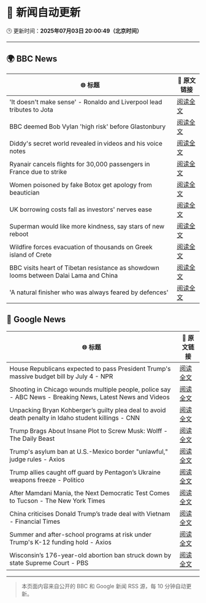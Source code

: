 # 🧠 新闻自动更新

🕒 更新时间：**2025年07月03日 20:00:49（北京时间）**

---

## 🌍 BBC News

| 🌐 标题 | 🔗 原文链接 |
|--------|-------------|
| 'It doesn't make sense' - Ronaldo and Liverpool lead tributes to Jota | [阅读全文](https://www.bbc.com/sport/football/articles/cx2kx7w7m34o) |
| BBC deemed Bob Vylan 'high risk' before Glastonbury | [阅读全文](https://www.bbc.com/news/articles/czjkmlj1348o) |
| Diddy's secret world revealed in videos and his voice notes | [阅读全文](https://www.bbc.com/news/articles/c628r6q0n4vo) |
| Ryanair cancels flights for 30,000 passengers in France due to strike | [阅读全文](https://www.bbc.com/news/articles/cz9k37xxdkxo) |
| Women poisoned by fake Botox get apology from beautician | [阅读全文](https://www.bbc.com/news/articles/c89eey7jjeno) |
| UK borrowing costs fall as investors' nerves ease | [阅读全文](https://www.bbc.com/news/articles/ce3nj7yw2wvo) |
| Superman would like more kindness, say stars of new reboot | [阅读全文](https://www.bbc.com/news/articles/c4g8zke022xo) |
| Wildfire forces evacuation of thousands on Greek island of Crete | [阅读全文](https://www.bbc.com/news/articles/cd0vdkry307o) |
| BBC visits heart of Tibetan resistance as showdown looms between Dalai Lama and China | [阅读全文](https://www.bbc.com/news/articles/c5y772jlpgzo) |
| 'A natural finisher who was always feared by defences' | [阅读全文](https://www.bbc.com/sport/football/articles/cm2lkgmg5p7o) |

## 📰 Google News

| 🌐 标题 | 🔗 原文链接 |
|--------|-------------|
| House Republicans expected to pass President Trump's massive budget bill by July 4 - NPR | [阅读全文](https://news.google.com/rss/articles/CBMilwFBVV95cUxPU3NVS1o5OXNqdWZMTUhPVmZYV2NtMHZQdjZvY0g1TjhyNEVIYVRRNEpjS0tFQV8zaW15RzBkUzVnUmU4a3hTX1NpbmhfaUY4dElkM3locTlSU0VINTRWZkZ0dXlNYU5WQlhQUnBJSWVCZThqVThPV3BSS09zYUx0X0V6QlFnVGkxUm5ua1ZmNTBNOTAtRnd3?oc=5) |
| Shooting in Chicago wounds multiple people, police say - ABC News - Breaking News, Latest News and Videos | [阅读全文](https://news.google.com/rss/articles/CBMimAFBVV95cUxQdGFiTno1RDJPSEhqbEdxOUZLY3QxcWZGOWZERVdsYlhXd0t2WFcwU08wTUViSm52VzIzOEd4VkFieFN1dUNobkFwTHg4WWhBVFBKbDVOSThieF95MVlvM0tKX1oyUUdUUGkyN1pncEllUmpJMlBDRFJjRWVvU0RxZWpRYXV4SG44TDNzUElJNmRSUFpvaDA1R9IBngFBVV95cUxQN0NMU0NlclIxMmVnZWhoekVSSjg5ZmVONkIzZjluZUZYVGJRU0FCcDVrdENWV25TZFFoekI0bjE4R2FmczlhaUpPYUFmZ0o0dXNaWFVhZFlCdUdPOVZ6Ti0zZlBoRlBBQjVCbUhiQkU1emEyeEczeWs2QUNpcmRTSTdnZzN5QUJNTnpQZW00M09nM2tkcUNWYU8zeGdUUQ?oc=5) |
| Unpacking Bryan Kohberger’s guilty plea deal to avoid death penalty in Idaho student killings - CNN | [阅读全文](https://news.google.com/rss/articles/CBMigwFBVV95cUxNMTZNQ2JPRU1Dd09Zd3h4bVNLakNxelFtdy1zSmZiZEg5ek5WTi1pZlZ2UzRDNHVoWnN2OGlWYkhpSV9qazRFYU5EdHdnY21SMGx6a0NNRUFuc19lQjhCQ1g0RUppMktrbGVod0ZISlFYMWVHOWl1RFptMGhNRl9HT1JMY9IBiAFBVV95cUxNNmI0dUxWYnYxZ1ZnNWxmS1JTeGpGanpmVnVJbFlqOEp4Q2lmZjVBWHlYZ0ZnS1hhVFBBMV9BZFlVTEZQNXhadVo5X3NJMUdpdnBIeUp2cTFBaVY4cVltcVFjeTZfZ1VCWDNaczZ5M01FcWNmVzZ4SnZTNW12Q1hOc1lLZXNkTEt1?oc=5) |
| Trump Brags About Insane Plot to Screw Musk: Wolff - The Daily Beast | [阅读全文](https://news.google.com/rss/articles/CBMihwFBVV95cUxQRUwzc1d2cHNqRFN3SFYtVHlxVTRHZmY5N0F4cUdiRzZuTmFTVk5fRmJ1M3UxdjZNdU4zSktTMGtLUGx4V25XdEFpbEppZFI0azllLV84dXkySXNEVWRnSEZuRXl2T3J0LXBZaHk4d3kzQ0JtUHM0MmFndW1TeFdmLS03akRTNWM?oc=5) |
| Trump's asylum ban at U.S.-Mexico border "unlawful," judge rules - Axios | [阅读全文](https://news.google.com/rss/articles/CBMijAFBVV95cUxOcjA1Q1Zvbk5FQlA3SkJuNHhOSUo4eFVjZm9GbXMtbHhyVkxSSTFxd1lqN1BESF9ZVnlUZ3BZSlZiMUJhVU0zd2pscXNWQWptWWc4QzNYQkp1S25sSFQycFlkYmd5b3BIOUMza2lQUmJ6Ml9yZVpfeVpYeURwc1NOZGdqS0tFZ2d4eGRBVg?oc=5) |
| Trump allies caught off guard by Pentagon’s Ukraine weapons freeze - Politico | [阅读全文](https://news.google.com/rss/articles/CBMikAFBVV95cUxNRUVzUXVEdTE4RHJMNUJzYmhPUXBCeXBoRWZINGd1bTBxVkJORlJobWxPaFZld2hVR0x5WmEtRXBmSmN6Y215NWxUcUZFZTlTM01NNHpwSm02dFczNHV3OWJPNE9PYS15SG0tS2RIbUdyWERCMERGSXhQcjY3UmxWU0hLQWN2cnI4RDJOa2dMcTE?oc=5) |
| After Mamdani Mania, the Next Democratic Test Comes to Tucson - The New York Times | [阅读全文](https://news.google.com/rss/articles/CBMidkFVX3lxTFBZTDFnbzZZWjFqa1BMRGRWTlFvNEZCU2w2ZTh0V21Ja21oMWtFNElEYWVfdUhKM0tadmVnUDhVMDFXa09qZXFpWWFaUkVyODlEMmxjWVMyWkRZbWFIM3JKdHllUEpYUFRDR3JJSkV1d3dVTl85TXc?oc=5) |
| China criticises Donald Trump’s trade deal with Vietnam - Financial Times | [阅读全文](https://news.google.com/rss/articles/CBMicEFVX3lxTE11WUxVM1p3SnJ2VlUwUVB4STB5VTN4U2pMNFJKTWhxRE82WGJ6Z1ZNQi1DMEp6VDg4NVVqRGFhOUczcktxTGo3ZUdycW9XQmR1OEg3NVhJSkZnZzJCNHFBRVZRRXNWd1V5cG54ajZkZGc?oc=5) |
| Summer and after-school programs at risk under Trump's K-12 funding hold - Axios | [阅读全文](https://news.google.com/rss/articles/CBMihAFBVV95cUxPdklPR1RCZUt6UnBOSkpVaDEybUY3MEpUS045ZkhGM2dER3NXYjRpLWFNc3c1VUhtWjdNNjcwWWJEYmc2WWxfRkpkd2JESTNRX1U4ZTVZWWxUUGxsNm92WkRxeXRYRGpIWGl4SHgwU1hTbVB2d19UYUFHd1FEZVNqLXM3VU0?oc=5) |
| Wisconsin’s 176-year-old abortion ban struck down by state Supreme Court - PBS | [阅读全文](https://news.google.com/rss/articles/CBMiqwFBVV95cUxQWjA2RVdwR09kclA5NmRlalNFUkpEUFF1MVZZRl82aS15ZU9ISFhka2NOcjNNdWZFSk5wZGdaMzI5dE9hekpYZm5RVmlrcFJLWXV3c2hybXA5bkE2OFNUXy04NUl2bFdVdW0tTzhBcWV0cVZtQm1IT054LXhqV3lSQVlnbHlTY2ExYjdVbWZLU0czN0lUTzhZWlU1MS1iWHhmaVlqcHlsQ3Fra2PSAbABQVVfeXFMUFNWVHppcmpwaWV0NkdRUHdDRlJRZTVlaFpoMkc1RlpoOGFwMUNSbkJmOGx2SEtMdWtWQ2d2YmNibGowYU1iZm5GVkxrNFI2YWZWZzhaOWp6X2czT184Z2JTOUlTV0xHM0JnVGJLaEFjNTBqT08xcFpBSXVlUUR1TkMza2ZwYmdqbXpuYkoyaEdjVVk5cThBTVNLanpnMlN5OXRtaW9pSGFlMUhPdy1jS0I?oc=5) |

---
> 本页面内容来自公开的 BBC 和 Google 新闻 RSS 源，每 10 分钟自动更新。